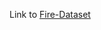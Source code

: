 Link to [Fire-Dataset](https://drive.google.com/drive/folders/1IlNnR1tWNN6Nyxh46eZM-iMlW-RpSt1D?usp=sharing)